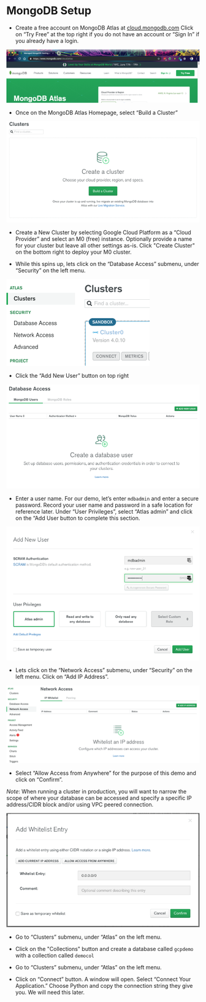 # MongoDB Setup

* Create a free account on MongoDB Atlas at [cloud.mongodb.com](https://cloud.mongodb.com) Click on “Try Free” at the top right if you do not have an account or “Sign In” if you already have a login. 

![](images/image1.png)

* Once on the MongoDB Atlas Homepage, select “Build a Cluster”

![](images/imageXX.png)

* Create a New Cluster by selecting Google Cloud Platform as a “Cloud Provider” and select an M0 (free) instance. Optionally provide a name for your cluster but leave all other settings as-is. Click "Create Cluster" on the bottom right to deploy your M0 cluster.

* While this spins up, lets click on the “Database Access” submenu, under “Security” on the left menu. 

![](images/image33.png)

* Click the “Add New User” button on top right

![](images/image24.png)

* Enter a user name. For our demo, let’s enter `mdbadmin` and enter a secure password.  Record your user name and password in a safe location for reference later. Under “User Privileges”, select “Atlas admin” and click on the “Add User button to complete this section.

![](images/image9.png)

* Lets click on the “Network Access” submenu, under “Security” on the left menu. Click on “Add IP Address”.

![](images/image39.png)

* Select “Allow Access from Anywhere” for the purpose of this demo and click on “Confirm”.  

*Note*:  When running a cluster in production, you will want to narrow the scope of where your database can be accessed and specify a specific IP address/CIDR block and/or using VPC peered connection.

![](images/image4.png)

* Go to “Clusters” submenu, under “Atlas” on the left menu. 

* Click on the "Collections" button and create a database called `gcpdemo` with a collection called `democol` 

* Go to “Clusters” submenu, under “Atlas” on the left menu. 

* Click on “Connect” button. A window will open. Select “Connect Your Application.” Choose Python and copy the connection string they give you. We will need this later.